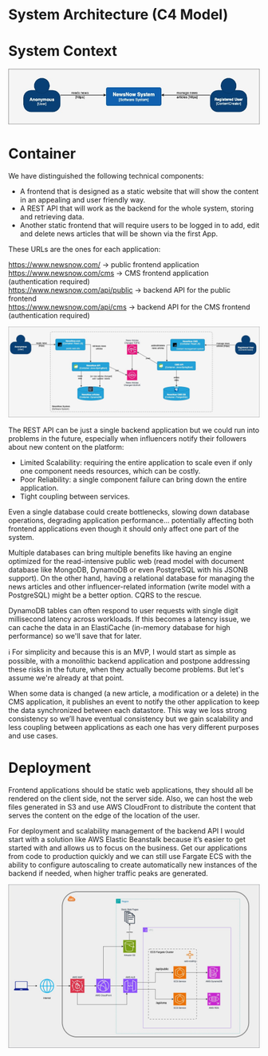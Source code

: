 # System Architecture (C4 Model)

# System Context

![System Context](images/context.drawio.jpg)

# Container

We have distinguished the following technical components:

- A frontend that is designed as a static website that will show the content in an
  appealing and user friendly way.
- A REST API that will work as the backend for the whole system, storing and retrieving
  data.
- Another static frontend that will require users to be logged in to add, edit and delete
  news articles that will be shown via the first App.

These URLs are the ones for each application:

https://www.newsnow.com/ → public frontend application<br>
https://www.newsnow.com/cms → CMS frontend application (authentication required)<br>
https://www.newsnow.com/api/public → backend API for the public frontend<br>
https://www.newsnow.com/api/cms → backend API for the CMS frontend (authentication required)

![System Context](images/container.drawio.jpg)

The REST API can be just a single backend application but we could run into problems in the future, especially when influencers notify their followers about new content on the platform:

- Limited Scalability: requiring the entire application to scale even if only one component needs resources, which can be costly.
- Poor Reliability: a single component failure can bring down the entire application.
- Tight coupling between services.

Even a single database could create bottlenecks, slowing down database operations, degrading application performance… potentially affecting both frontend applications even though it should only affect one part of the system.

Multiple databases can bring multiple benefits like having an engine optimized for the read-intensive public web (read model with document database like MongoDB, DynamoDB or even PostgreSQL with his JSONB support). On the other hand, having a relational database for managing the news articles and other influencer-related information (write model with a PostgreSQL) might be a better option. CQRS to the rescue.

DynamoDB tables can often respond to user requests with single digit millisecond latency across workloads. If this becomes a latency issue, we can cache the data in an ElastiCache (in-memory database for high performance) so we'll save that for later.

:information_source: For simplicity and because this is an MVP, I would start as simple as possible, with a monolithic backend application and postpone addressing these risks in the future, when they actually become problems. But let's assume we're already at that point.

When some data is changed (a new article, a modification or a delete) in the CMS application, it publishes an event to notify the other application to keep the data synchronized between each datastore. This way we loss strong consistency so we’ll have eventual consistency but we gain scalability and less coupling between applications as each one has very different purposes and use cases.

# Deployment

Frontend applications should be static web applications, they should all be rendered on the client side, not the server side. Also, we can host the web files generated in S3 and use AWS CloudFront to distribute the content that serves the content on the edge of the location of the user.

For deployment and scalability management of the backend API I would start with a solution like AWS Elastic Beanstalk because it’s easier to get started with and allows us to focus on the business. Get our applications from code to production quickly and we can still use Fargate ECS with the ability to configure autoscaling to create automatically new instances of the backend if needed, when higher traffic peaks are generated.

![System Context](images/deployment.drawio.jpg)